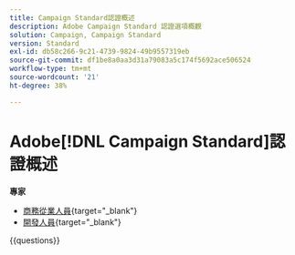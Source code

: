 ```yaml
---
title: Campaign Standard認證概述
description: Adobe Campaign Standard 認證選項概觀
solution: Campaign, Campaign Standard
version: Standard
exl-id: db58c266-9c21-4739-9824-49b9557319eb
source-git-commit: df1be8a0aa3d31a79083a5c174f5692ace506524
workflow-type: tm+mt
source-wordcount: '21'
ht-degree: 38%

---
```


# Adobe[!DNL Campaign Standard]認證概述

**專家**

* [商務從業人員](https://certification.adobe.com/certification/business-practitioner-expert?%2Fcertification%2Fbusiness-practitioner-expert){target="_blank"} <!--AD0-E307-->
* [開發人員](https://certification.adobe.com/certification/campaign-standard-developer-expert){target="_blank"} <!--AD0-E306-->

{{questions}}

